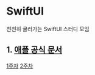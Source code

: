 # SwiftUI

천천히 굴러가는 SwiftUI 스터디 모임


## 1. [애플 공식 문서](https://developer.apple.com/tutorials/swiftui)


[1주차](https://github.com/HeeJaeEun/SwiftUI/issues/1)
[2주차](https://github.com/HeeJaeEun/SwiftUI/issues/2)
